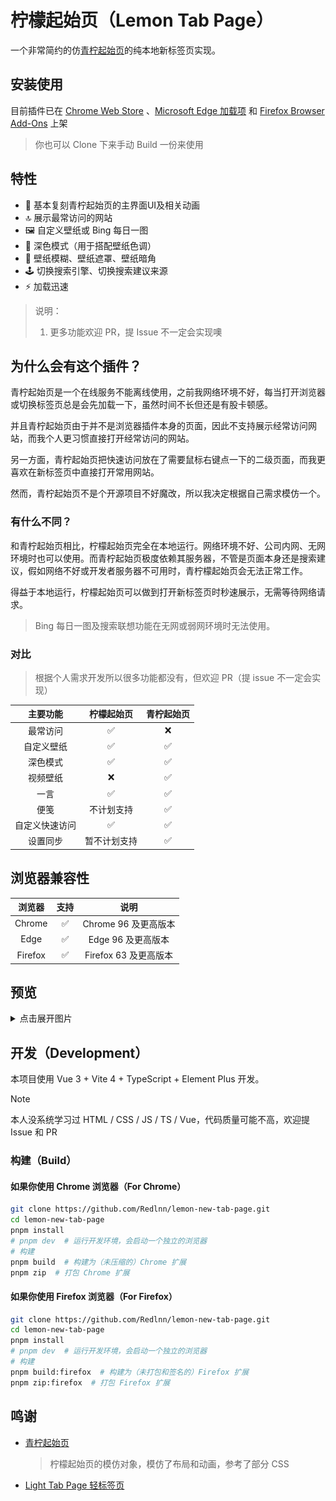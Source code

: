 # 柠檬起始页（Lemon Tab Page）

一个非常简约的仿[青柠起始页](https://limestart.cn/)的纯本地新标签页实现。

## 安装使用

目前插件已在 [Chrome Web Store](https://chromewebstore.google.com/detail/bhbpmpflnpnkjanfgbjjhldccbckjohb)
、[Microsoft Edge 加载项](https://microsoftedge.microsoft.com/addons/detail/keikkgfgidagjlicckkangkfgnbdjdnh)
和 [Firefox Browser Add-Ons](https://addons.mozilla.org/zh-CN/firefox/addon/%E6%9F%A0%E6%AA%AC%E8%B5%B7%E5%A7%8B%E9%A1%B5/)
上架

> 你也可以 Clone 下来手动 Build 一份来使用

## 特性

- :art: 基本复刻青柠起始页的主界面UI及相关动画
- :top: 展示最常访问的网站
- :framed_picture: 自定义壁纸或 Bing 每日一图
- :crescent_moon: 深色模式（用于搭配壁纸色调）
- :rainbow: 壁纸模糊、壁纸遮罩、壁纸暗角
- :joystick: 切换搜索引擎、切换搜索建议来源
- :zap: 加载迅速

> 说明：
>
> 1. 更多功能欢迎 PR，提 Issue 不一定会实现噢

## 为什么会有这个插件？

青柠起始页是一个在线服务不能离线使用，之前我网络环境不好，每当打开浏览器或切换标签页总是会先加载一下，虽然时间不长但还是有股卡顿感。

并且青柠起始页由于并不是浏览器插件本身的页面，因此不支持展示经常访问网站，而我个人更习惯直接打开经常访问的网站。

另一方面，青柠起始页把快速访问放在了需要鼠标右键点一下的二级页面，而我更喜欢在新标签页中直接打开常用网站。

然而，青柠起始页不是个开源项目不好魔改，所以我决定根据自己需求模仿一个。

### 有什么不同？

和青柠起始页相比，柠檬起始页完全在本地运行。网络环境不好、公司内网、无网环境时也可以使用。而青柠起始页极度依赖其服务器，不管是页面本身还是搜索建议，假如网络不好或开发者服务器不可用时，青柠檬起始页会无法正常工作。

得益于本地运行，柠檬起始页可以做到打开新标签页时秒速展示，无需等待网络请求。

> Bing 每日一图及搜索联想功能在无网或弱网环境时无法使用。

### 对比

> 根据个人需求开发所以很多功能都没有，但欢迎 PR（提 issue 不一定会实现）

|    主要功能    |  柠檬起始页  | 青柠起始页 |
| :------------: | :----------: | :--------: |
|    最常访问    |      ✅      |     ❌     |
|   自定义壁纸   |      ✅      |     ✅     |
|    深色模式    |      ✅      |     ✅     |
|    视频壁纸    |      ❌      |     ✅     |
|      一言      |      ✅      |     ✅     |
|      便笺      |  不计划支持  |     ✅     |
| 自定义快速访问 |      ✅      |     ✅     |
|    设置同步    | 暂不计划支持 |     ✅     |

## 浏览器兼容性

| 浏览器  | 支持 |         说明          |
| :-----: | :--: | :-------------------: |
| Chrome  |  ✅  | Chrome 96 及更高版本  |
|  Edge   |  ✅  |  Edge 96 及更高版本   |
| Firefox |  ✅  | Firefox 63 及更高版本 |

## 预览

<details>
<summary>点击展开图片</summary>

![主页](./preview/home.webp)
![设置页面](./preview/settings.webp)

</details>

## 开发（Development）

本项目使用 Vue 3 + Vite 4 + TypeScript + Element Plus 开发。

> [!NOTE]  
> 本人没系统学习过 HTML / CSS / JS / TS / Vue，代码质量可能不高，欢迎提 Issue 和 PR

### 构建（Build）

#### 如果你使用 Chrome 浏览器（For Chrome）

```sh
git clone https://github.com/Redlnn/lemon-new-tab-page.git
cd lemon-new-tab-page
pnpm install
# pnpm dev  # 运行开发环境，会启动一个独立的浏览器
# 构建
pnpm build  # 构建为（未压缩的）Chrome 扩展
pnpm zip  # 打包 Chrome 扩展
```

#### 如果你使用 Firefox 浏览器（For Firefox）

```sh
git clone https://github.com/Redlnn/lemon-new-tab-page.git
cd lemon-new-tab-page
pnpm install
# pnpm dev  # 运行开发环境，会启动一个独立的浏览器
# 构建
pnpm build:firefox  # 构建为（未打包和签名的）Firefox 扩展
pnpm zip:firefox  # 打包 Firefox 扩展
```

## 鸣谢

- [青柠起始页](https://limestart.cn/)

  > 柠檬起始页的模仿对象，模仿了布局和动画，参考了部分 CSS

- [Light Tab Page 轻标签页](https://github.com/Devifish/light-tab-page)
